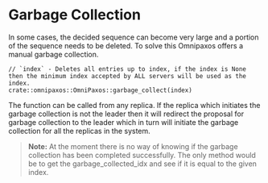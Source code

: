 # Garbage Collection

In some cases, the decided sequence can become very large and a portion of the sequence needs to be deleted. To solve this Omnipaxos offers a manual garbage collection.

```rust,edition2018,no_run,noplaypen
// `index` - Deletes all entries up to index, if the index is None then the minimum index accepted by ALL servers will be used as the index.
crate::omnipaxos::OmniPaxos::garbage_collect(index)
```

The function can be called from any replica. If the replica which initiates the garbage collection is not the leader then it will redirect the proposal for garbage collection to the leader which in turn will initiate the garbage collection for all the replicas in the system.

> **Note:** At the moment there is no way of knowing if the garbage collection has been completed successfully. The only method would be to get the garbage_collected_idx and see if it is equal to the given index.
